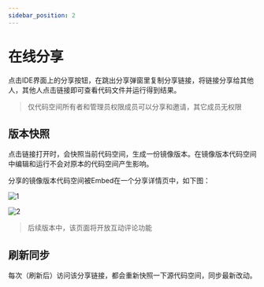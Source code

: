 ```yaml
---
sidebar_position: 2
---
```



# 在线分享

点击IDE界面上的分享按钮，在跳出分享弹窗里复制分享链接，将链接分享给其他人，其他人点击链接即可查看代码文件并运行得到结果。

>仅代码空间所有者和管理员权限成员可以分享和邀请，其它成员无权限


## 版本快照

点击链接打开时，会快照当前代码空间，生成一份镜像版本。在镜像版本代码空间中编辑和运行不会对原本的代码空间产生影响。

分享的镜像版本代码空间被Embed在一个分享详情页中，如下图：

![1](https://1024-staging-1258723534.cos.ap-guangzhou.myqcloud.com/doc_assets/Untitled.png)

![2](https://1024-staging-1258723534.cos.ap-guangzhou.myqcloud.com/doc_assets/Untitled2.png)

>后续版本中，该页面将开放互动评论功能

## 刷新同步

每次（刷新后）访问该分享链接，都会重新快照一下源代码空间，同步最新改动。
